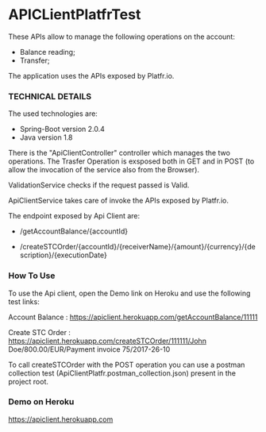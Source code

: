 # APICLientPlatfrTest

These APIs allow to manage the following operations on the account:
 - Balance reading;
 - Transfer;
 
The application uses the APIs exposed by Platfr.io.

 ### TECHNICAL DETAILS

The used technologies are:

- Spring-Boot version 2.0.4
- Java version 1.8

There is the "ApiClientController" controller which manages the two operations.
The Trasfer Operation is exsposed both in GET and in POST (to allow the invocation of the service also from the Browser).

ValidationService checks if the request passed is Valid.

ApiClientService takes care of invoke the APIs exposed by Platfr.io.

The endpoint exposed by Api Client are: 

- /getAccountBalance/{accountId}

- /createSTCOrder/{accountId}/{receiverName}/{amount}/{currency}/{description}/{executionDate}

 ### How To Use

To use the Api client, open the Demo link on Heroku and use the following test links:

Account Balance : https://apiclient.herokuapp.com/getAccountBalance/11111

Create STC Order : https://apiclient.herokuapp.com/createSTCOrder/111111/John Doe/800.00/EUR/Payment invoice 75/2017-26-10

To call createSTCOrder with the POST operation you can use a postman collection test (ApiClientPlatfr.postman_collection.json) present in the project root.


### Demo on Heroku

https://apiclient.herokuapp.com
